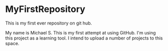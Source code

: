 MyFirstRepository
=================

This is my first ever repository on git hub.

My name is Michael S. This is my first attempt at using GitHub.  I'm using this project as a learning tool. I intend to upload a number of projects to this space.


